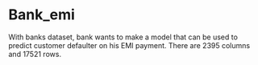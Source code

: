 # Bank_emi

 With banks dataset, bank wants to make a model that can be used to predict customer defaulter on his EMI payment.
 There are 2395 columns and 17521 rows.
